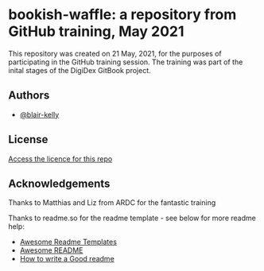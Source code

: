 
# bookish-waffle: a repository from GitHub training, May 2021

This repository was created on 21 May, 2021, for the purposes of participating in the GitHub training session. 
The training was part of the inital stages of the DigiDex GitBook project.


## Authors

- [@blair-kelly](https://www.github.com/blair-kelly)

  
## License

[Access the licence for this repo](LICENCE.md)

  
## Acknowledgements
Thanks to Matthias and Liz from ARDC for the fantastic training

Thanks to readme.so for the readme template - see below for more readme help:

 - [Awesome Readme Templates](https://awesomeopensource.com/project/elangosundar/awesome-README-templates)
 - [Awesome README](https://github.com/matiassingers/awesome-readme)
 - [How to write a Good readme](https://bulldogjob.com/news/449-how-to-write-a-good-readme-for-your-github-project)

  

